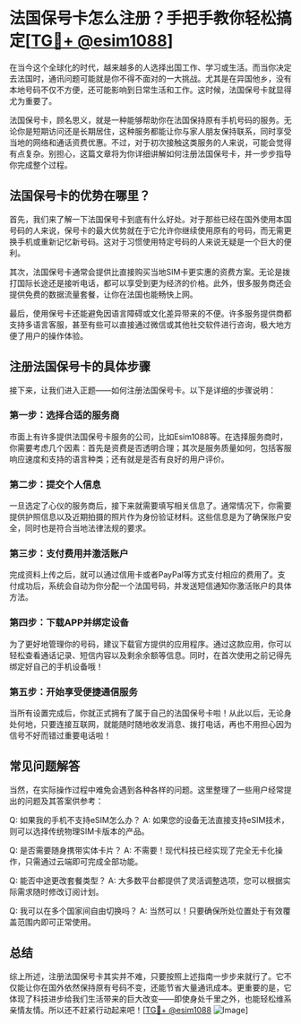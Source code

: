 # 法国保号卡怎么注册？手把手教你轻松搞定[[TG💪+ @esim1088](https://t.me/s/esim1088)]

在当今这个全球化的时代，越来越多的人选择出国工作、学习或生活。而当你决定去法国时，通讯问题可能就是你不得不面对的一大挑战。尤其是在异国他乡，没有本地号码不仅不方便，还可能影响到日常生活和工作。这时候，法国保号卡就显得尤为重要了。

法国保号卡，顾名思义，就是一种能够帮助你在法国保持原有手机号码的服务。无论你是短期访问还是长期居住，这种服务都能让你与家人朋友保持联系，同时享受当地的网络和通话资费优惠。不过，对于初次接触这类服务的人来说，可能会觉得有点复杂。别担心，这篇文章将为你详细讲解如何注册法国保号卡，并一步步指导你完成整个过程。

## 法国保号卡的优势在哪里？

首先，我们来了解一下法国保号卡到底有什么好处。对于那些已经在国外使用本国号码的人来说，保号卡的最大优势就在于它允许你继续使用原有的号码，而无需更换手机或重新记忆新号码。这对于习惯使用特定号码的人来说无疑是一个巨大的便利。

其次，法国保号卡通常会提供比直接购买当地SIM卡更实惠的资费方案。无论是拨打国际长途还是接听电话，都可以享受到更为经济的价格。此外，很多服务商还会提供免费的数据流量套餐，让你在法国也能畅快上网。

最后，使用保号卡还能避免因语言障碍或文化差异带来的不便。许多服务提供商都支持多语言客服，甚至有些可以直接通过微信或其他社交软件进行咨询，极大地方便了用户的操作体验。

## 注册法国保号卡的具体步骤

接下来，让我们进入正题——如何注册法国保号卡。以下是详细的步骤说明：

### 第一步：选择合适的服务商

市面上有许多提供法国保号卡服务的公司，比如Esim1088等。在选择服务商时，你需要考虑几个因素：首先是资费是否透明合理；其次是服务质量如何，包括客服响应速度和支持的语言种类；还有就是是否有良好的用户评价。

### 第二步：提交个人信息

一旦选定了心仪的服务商后，接下来就需要填写相关信息了。通常情况下，你需要提供护照信息以及近期拍摄的照片作为身份验证材料。这些信息是为了确保账户安全，同时也是符合当地法律法规的要求。

### 第三步：支付费用并激活账户

完成资料上传之后，就可以通过信用卡或者PayPal等方式支付相应的费用了。支付成功后，系统会自动为你分配一个法国号码，并发送短信通知你激活账户的具体方法。

### 第四步：下载APP并绑定设备

为了更好地管理你的号码，建议下载官方提供的应用程序。通过这款应用，你可以轻松查看通话记录、短信内容以及剩余余额等信息。同时，在首次使用之前记得先绑定好自己的手机设备哦！

### 第五步：开始享受便捷通信服务

当所有设置完成后，你就正式拥有了属于自己的法国保号卡啦！从此以后，无论身处何地，只要连接互联网，就能随时随地收发消息、拨打电话，再也不用担心因为信号不好而错过重要电话啦！

## 常见问题解答

当然，在实际操作过程中难免会遇到各种各样的问题。这里整理了一些用户经常提出的问题及其答案供参考：

Q: 如果我的手机不支持eSIM怎么办？
A: 如果您的设备无法直接支持eSIM技术，则可以选择传统物理SIM卡版本的产品。

Q: 是否需要随身携带实体卡片？
A: 不需要！现代科技已经实现了完全无卡化操作，只需通过云端即可完成全部功能。

Q: 能否中途更改套餐类型？
A: 大多数平台都提供了灵活调整选项，您可以根据实际需求随时修改订阅计划。

Q: 我可以在多个国家间自由切换吗？
A: 当然可以！只要确保所处位置处于有效覆盖范围内即可正常使用。

## 总结

综上所述，注册法国保号卡其实并不难，只要按照上述指南一步步来就行了。它不仅能让你在国外依然保持原有号码不变，还能节省大量通讯成本。更重要的是，它体现了科技进步给我们生活带来的巨大改变——即使身处千里之外，也能轻松维系亲情友情。所以还不赶紧行动起来吧！[[TG💪+ @esim1088](https://t.me/s/esim1088) ![Image](https://i.postimg.cc/4NQfJmqS/Snipaste-2025-05-13-00-14-12.png)]